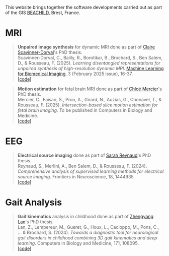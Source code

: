 This website brings together the software developments carried out as part of the GIS [BEACHILD](https://beachild.fr), Brest, France.

# MRI

> **Unpaired image synthesis** for dynamic MRI done as part of [Claire Scavinner-Dorval](https://github.com/cScavinner)'s PhD thesis. \
> Scavinner-Dorval, C., Bailly, R., Borotikar, B., Brochard, S., Ben Salem, D., & Rousseau, F. (2025). *Learning disentangled representations for unpaired synthesis of high-resolution dynamic MRI*. [Machine Learning for Biomedical Imaging](https://www.melba-journal.org/pdf/2025:002.pdf), 3 (February 2025 issue), 16-37. \
> [[code]](https://github.com/gis-beachild/Unpaired_image_synthesis)

> **Motion estimation** for fetal brain MRI done as part of [Chloé Mercier](https://github.com/chmerci)'s PhD thesis. \
> Mercier, C., Faisan, S., Pron, A., Girard, N., Auzias, G., Chonavel, T., & Rousseau, F. (2025). *Intersection-based slice motion estimation for fetal brain imaging*. To be published in Computers in Biology and Medicine. \
> [[code]](https://github.com/gis-beachild/pyrecon)

# EEG

> **Electrical source imaging** done as part of [Sarah Reynaud](https://github.com/SarahReynaud)'s PhD thesis. \
> Reynaud, S., Merlini, A., Ben Salem, D., & Rousseau, F. (2024). *Comprehensive analysis of supervised learning methods for electrical source imaging*. Frontiers in Neuroscience, 18, 1444935. \
> [[code]](https://github.com/gis-beachild/stESI_pub)


# Gait Analysis

> **Gait kinematics** analysis in childhood done as part of [Zhengyang Lan](https://github.com/LANZhengyang)'s PhD thesis. \
> Lan, Z., Lempereur, M., Gueret, G., Houx, L., Cacioppo, M., Pons, C., ... & Brochard, S. (2024). *Towards a diagnostic tool for neurological gait disorders in childhood combining 3D gait kinematics and deep learning*. Computers in Biology and Medicine, 171, 108095. \
> [[code]](https://github.com/gis-beachild/Gait_DeepLearning_Diagnostic_Tool)


